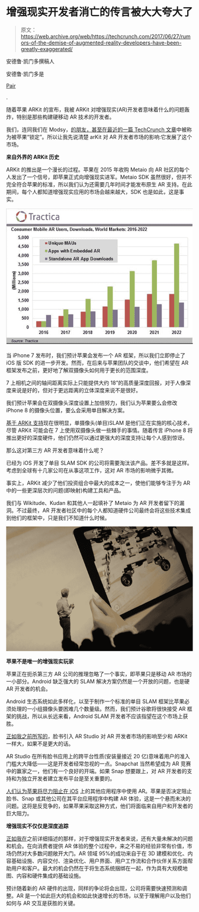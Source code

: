 # 增强现实开发者消亡的传言被大大夸大了

> 原文：<https://web.archive.org/web/https://techcrunch.com/2017/06/27/rumors-of-the-demise-of-augmented-reality-developers-have-been-greatly-exaggerated/>

安德鲁·凯门多撰稿人

安德鲁·凯门多是

[Pair](https://web.archive.org/web/20230320184700/http://www.pair3d.com/)

.

随着苹果 ARKit 的宣布，我被 ARKit 对增强现实(AR)开发者意味着什么的问题轰炸，特别是那些构建硬移动 AR 技术的开发者。

我们，连同我们在 Modsy，[的朋友，甚至在最近的一篇 TechCrunch 文章](https://web.archive.org/web/20230320184700/https://techcrunch.com/2017/06/19/apple-just-created-and-killed-a-generation-of-ar-businesses/)中被称为被苹果“锁定”。所以让我先说清楚 arKit 对 AR 开发者市场的影响:它发展了这个市场。

**来自外界的 ARKit 历史**

ARKit 的推出是一个漫长的过程。苹果在 2015 年收购 Metaio 向 AR 社区的每个人发出了一个信号，即苹果正式向增强现实进军。Metaio SDK 虽然很好，但并不完全符合苹果的标准，所以我们认为还需要几年时间才能发布原生 AR 支持。在此期间，每个人都知道增强现实应用的市场会越来越大，SDK 也是如此，这是事实。

![](img/cdb3b0af055db63c5eb70917b3c7f93e.png)

当 iPhone 7 发布时，我们预计苹果会发布一个 AR 框架，所以我们立即停止了 iOS 版 SDK 的进一步开发。然而，在后来与苹果团队的交谈中，他们希望在 AR 框架发布之前，更好地了解双摄像头如何用于更长的范围深度。

7 上相机之间的轴间距离实际上只能提供大约 18”的高质量深度回报，对于人像深度来说是好的，但对于更远距离的立体深度来说不是很好。

我们预计苹果会在双摄像头深度设置上加倍努力，我们认为苹果要么会修改 iPhone 8 的摄像头位置，要么会采用单目解决方案。

[基于 ARKit 支持](https://web.archive.org/web/20230320184700/http://www.iphonehacks.com/2017/06/list-iphone-ipad-compatible-arkit-ios-11.html)现在很明显，单摄像头(单目)SLAM 是他们正在实施的核心技术，尽管 ARKit 可能会在 7 上使用双摄像头做一些棘手的事情。随着传言 iPhone 8 将推出更好的深度硬件，他们仍然可以通过更强大的深度支持让每个人感到惊讶。

那么这对第三方 AR 开发者意味着什么呢？

已经为 iOS 开发了单目 SLAM SDK 的公司将需要淘汰该产品。差不多就是这样。考虑到全球有十几家公司在从事这项工作，这对 AR 市场的影响微乎其微。

事实上，ARKit 减少了他们投资组合中最大的成本之一，使他们能够专注于为 AR 中的一些更深层次的问题(即映射)构建工具和产品。

我们与 Wikitude、Kudan 和其他人一起填补了 Metaio 为 AR 开发者留下的漏洞。不过最终，AR 开发者社区中的每个人都知道硬件公司最终会将这些技术集成到他们的框架中，只是我们不知道什么时候。

![](img/2424d34faf47ad3e41d2f10fb00e0fb6.png)

**苹果不是唯一的增强现实玩家**

苹果正在扼杀第三方 AR 公司的推理忽略了一个事实，即苹果只是移动 AR 市场的一小部分。Android 缺乏强大的 SLAM 解决方案仍然是一个开放的问题，也是硬 AR 开发者的机会。

Android 生态系统如此多样化，以至于制作一个标准的单目 SLAM 框架比苹果必须处理的一小组摄像头要困难几个数量级。然而，我们预计谷歌将很快接受 AR 框架的挑战，所以从长远来看，Android SLAM 开发者不应该指望在这个市场上获胜。

[正如我之前所写的](https://web.archive.org/web/20230320184700/https://venturebeat.com/2017/04/29/facebooks-ar-studio-blows-the-market-wide-open/)，脸书引入 AR Studio 对 AR 开发者市场的影响至少和 ARKit 一样大，如果不是更大的话。

AR Studio 在所有脸书应用上的跨平台性质(安装量接近 20 亿)意味着用户的准入门槛大大降低——这是开发者经常忽视的一点。Snapchat 当然希望成为 AR 竞赛中的赢家之一，他们有一个良好的开端。如果 Snap 想要跟上，对 AR 开发者的支持和为独立开发者建立发布平台是至关重要的。

[人们认为苹果将尽力阻止在 iOS](https://web.archive.org/web/20230320184700/https://techcrunch.com/2017/06/13/augmented-reality-platform-wars/) 上的其他应用程序中使用 AR。苹果是否决定阻止脸书、Snap 或其他公司在其平台应用程序中构建 AR 体验，这是一个悬而未决的问题。这将是反竞争的，如果苹果采取这种方式，他们将面临来自用户和开发者的巨大阻力。

**增强现实不仅仅是深度追踪**

[正如我在](https://web.archive.org/web/20230320184700/https://virtualrealitypop.com/heres-what-it-s-going-to-take-for-augmented-reality-to-take-over-the-world-275db4aabe7)之前详细描述的那样，对于增强现实开发者来说，还有大量未解决的问题和机会。在向消费者提供 AR 体验的整个过程中，来之不易的经验非常有价值，市场仍然对大多数问题敞开大门。AR 领域 95%的成功来自于在 3D 建模和优化、内容基础设施、内容交付、渲染优化、用户界面、用户工作流和合作伙伴关系方面帮助用户和客户。最大的机会仍然在于将生态系统捆绑在一起，作为具有大规模地图、内容和硬件集成的基础设施。

预计随着新的 AR 硬件的出现，同样的争论将会出现，公司将需要快速预测和调整。AR 是一个如此巨大的机会和如此快速增长的市场，以至于理解用户以及他们如何与 AR 交互是获胜的关键。